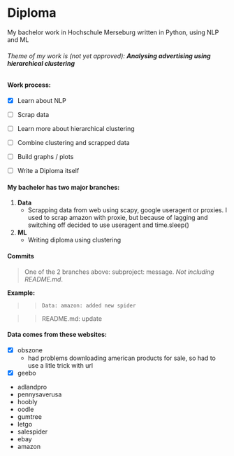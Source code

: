 # Diploma
My bachelor work in Hochschule Merseburg written in Python, using NLP and ML

###### Theme of my work is (not yet approved): ***Analysing advertising using hierarchical clustering***

#### Work process:
- [X] Learn about NLP
- [ ] Scrap data
- [ ] Learn more about hierarchical clustering
- [ ] Combine clustering and scrapped data
- [ ] Build graphs / plots
- [ ] Write a Diploma itself


#### My bachelor has two major branches: 
1. **Data**
    - Scrapping data from web using scapy, google useragent or proxies. I used to scrap amazon with proxie, but because of lagging and switching off decided to use useragent and time.sleep()
2. **ML**
    - Writing diploma using clustering
    
#### Commits
>One of the 2 branches above: subproject: message. _Not including README.md_. 

__Example:__ 
>> `Data: amazon: added new spider`

>> README.md: update

#### Data comes from these websites:
- [x] obszone
    - had problems downloading american products for sale, so had to use a litle trick with url
-  [x] geebo
- adlandpro
- pennysaverusa
- hoobly
- oodle
- gumtree
- letgo
- salespider
- ebay
- amazon
